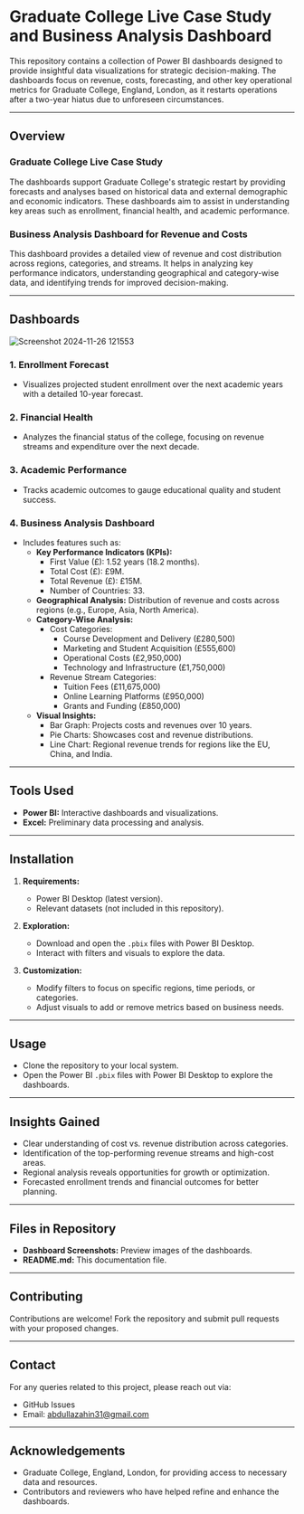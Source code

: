 
# Graduate College Live Case Study and Business Analysis Dashboard

This repository contains a collection of Power BI dashboards designed to provide insightful data visualizations for strategic decision-making. The dashboards focus on revenue, costs, forecasting, and other key operational metrics for Graduate College, England, London, as it restarts operations after a two-year hiatus due to unforeseen circumstances.

---

## Overview

### Graduate College Live Case Study

The dashboards support Graduate College's strategic restart by providing forecasts and analyses based on historical data and external demographic and economic indicators. These dashboards aim to assist in understanding key areas such as enrollment, financial health, and academic performance.

### Business Analysis Dashboard for Revenue and Costs

This dashboard provides a detailed view of revenue and cost distribution across regions, categories, and streams. It helps in analyzing key performance indicators, understanding geographical and category-wise data, and identifying trends for improved decision-making.

---

## Dashboards

![Screenshot 2024-11-26 121553](https://github.com/user-attachments/assets/d89c156c-4490-4ba5-811a-4be5594763b8)


### 1. **Enrollment Forecast**
   - Visualizes projected student enrollment over the next academic years with a detailed 10-year forecast.

### 2. **Financial Health**
   - Analyzes the financial status of the college, focusing on revenue streams and expenditure over the next decade.

### 3. **Academic Performance**
   - Tracks academic outcomes to gauge educational quality and student success.

### 4. **Business Analysis Dashboard**
   - Includes features such as:
      - **Key Performance Indicators (KPIs):**
        - First Value (£): 1.52 years (18.2 months).
        - Total Cost (£): £9M.
        - Total Revenue (£): £15M.
        - Number of Countries: 33.
      - **Geographical Analysis:** Distribution of revenue and costs across regions (e.g., Europe, Asia, North America).
      - **Category-Wise Analysis:**
        - Cost Categories:
          - Course Development and Delivery (£280,500)
          - Marketing and Student Acquisition (£555,600)
          - Operational Costs (£2,950,000)
          - Technology and Infrastructure (£1,750,000)
        - Revenue Stream Categories:
          - Tuition Fees (£11,675,000)
          - Online Learning Platforms (£950,000)
          - Grants and Funding (£850,000)
      - **Visual Insights:**
        - Bar Graph: Projects costs and revenues over 10 years.
        - Pie Charts: Showcases cost and revenue distributions.
        - Line Chart: Regional revenue trends for regions like the EU, China, and India.

---

## Tools Used

- **Power BI:** Interactive dashboards and visualizations.
- **Excel:** Preliminary data processing and analysis.

---

## Installation

1. **Requirements:**
   - Power BI Desktop (latest version).
   - Relevant datasets (not included in this repository).

2. **Exploration:**
   - Download and open the `.pbix` files with Power BI Desktop.
   - Interact with filters and visuals to explore the data.

3. **Customization:**
   - Modify filters to focus on specific regions, time periods, or categories.
   - Adjust visuals to add or remove metrics based on business needs.

---

## Usage

- Clone the repository to your local system.
- Open the Power BI `.pbix` files with Power BI Desktop to explore the dashboards.

---

## Insights Gained

- Clear understanding of cost vs. revenue distribution across categories.
- Identification of the top-performing revenue streams and high-cost areas.
- Regional analysis reveals opportunities for growth or optimization.
- Forecasted enrollment trends and financial outcomes for better planning.

---

## Files in Repository

- **Dashboard Screenshots:** Preview images of the dashboards.
- **README.md:** This documentation file.

---

## Contributing

Contributions are welcome! Fork the repository and submit pull requests with your proposed changes.

---

## Contact

For any queries related to this project, please reach out via:
- GitHub Issues
- Email: abdullazahin31@gmail.com

---

## Acknowledgements

- Graduate College, England, London, for providing access to necessary data and resources.
- Contributors and reviewers who have helped refine and enhance the dashboards.

